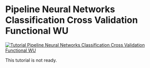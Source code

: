 # Pipeline Neural Networks Classification Cross Validation Functional WU

[![Tutorial Pipeline Neural Networks Classification Cross Validation Functional WU](https://img.shields.io/badge/PDF-Download-red?style=flat-square&logo=adobe-acrobat-reader)](tut_nn_clas_fun_wu_xval.pdf)

This tutorial is not ready.
